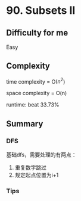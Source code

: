 # 90. Subsets II
## Difficulty for me

Easy

## Complexity
time complexity = O($n^2$)

space complexity = O(n)

runtime: beat 33.73%

## Summary
### DFS

基础dfs，需要处理的有两点：

1. 重复数字跳过
2. 规定起点位置为i+1

### Tips

